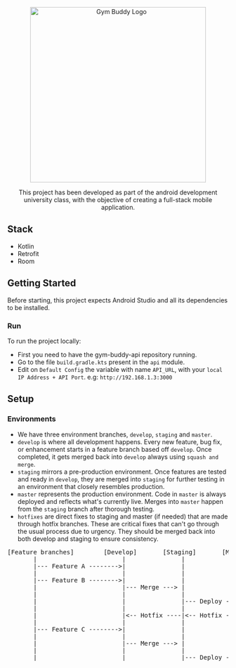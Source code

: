 <p align="center">
<img src="https://i.ibb.co/xC6fx3k/Gym-Buddy-logo.png" width="400" alt="Gym Buddy Logo"/>
</p>

<p align="center">
This project has been developed as part of the android development university class, with the objective of creating a full-stack mobile application. 
<p>

## Stack

- Kotlin
- Retrofit
- Room

## Getting Started

Before starting, this project expects Android Studio and all its dependencies to be installed.

### Run

To run the project locally:
- First you need to have the gym-buddy-api repository running.
- Go to the file `build.gradle.kts` present in the `api` module.
- Edit on `Default Config` the variable with name `API_URL`, with your `local IP Address + API Port`. e.g: `http://192.168.1.3:3000`

## Setup

### Environments

- We have three environment branches, `develop`, `staging` and `master`.
- `develop` is where all development happens. Every new feature, bug fix, or enhancement starts in a feature branch based off `develop`. Once completed, it gets merged back into `develop` always using `squash and merge`.
- `staging` mirrors a pre-production environment. Once features are tested and ready in `develop`, they are merged into `staging` for further testing in an environment that closely resembles production.
- `master` represents the production environment. Code in `master` is always deployed and reflects what's currently live. Merges into `master` happen from the `staging` branch after thorough testing.
- `hotfixes` are direct fixes to staging and master (if needed) that are made through hotfix branches. These are critical fixes that can't go through the usual process due to urgency. They should be merged back into both develop and staging to ensure consistency.

<pre>
[Feature branches]        [Develop]       [Staging]       [Master]
       |                       |               |               |
       |--- Feature A -------->|               |               |
       |                       |               |               |
       |--- Feature B -------->|               |               |
       |                       |--- Merge ---> |               |
       |                       |               |               |
       |                       |               |--- Deploy --> |
       |                       |               |               |
       |                       |<-- Hotfix ----|<-- Hotfix ----|
       |                       |               |               |
       |--- Feature C -------->|               |               |
       |                       |               |               |
       |                       |--- Merge ---> |               |
       |                       |               |               |
       |                       |               |--- Deploy --> |
</pre>